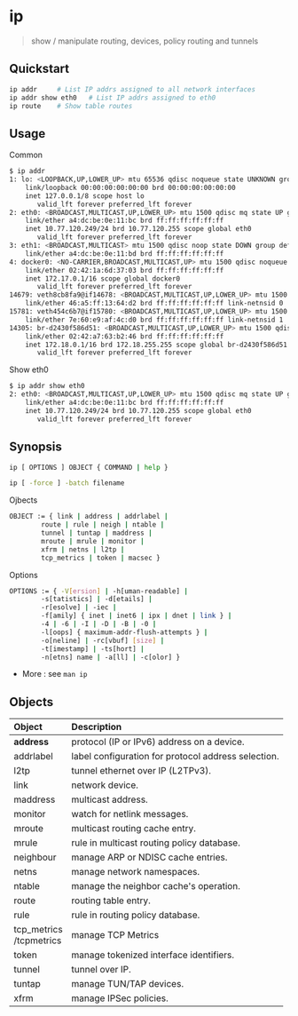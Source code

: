 # ip

> show / manipulate routing, devices, policy routing and tunnels

## Quickstart

```bash
ip addr     # List IP addrs assigned to all network interfaces
ip addr show eth0   # List IP addrs assigned to eth0
ip route    # Show table routes
```

## Usage

Common

```bash
$ ip addr
1: lo: <LOOPBACK,UP,LOWER_UP> mtu 65536 qdisc noqueue state UNKNOWN group default qlen 1000
    link/loopback 00:00:00:00:00:00 brd 00:00:00:00:00:00
    inet 127.0.0.1/8 scope host lo
       valid_lft forever preferred_lft forever
2: eth0: <BROADCAST,MULTICAST,UP,LOWER_UP> mtu 1500 qdisc mq state UP group default qlen 1000
    link/ether a4:dc:be:0e:11:bc brd ff:ff:ff:ff:ff:ff
    inet 10.77.120.249/24 brd 10.77.120.255 scope global eth0
       valid_lft forever preferred_lft forever
3: eth1: <BROADCAST,MULTICAST> mtu 1500 qdisc noop state DOWN group default qlen 1000
    link/ether a4:dc:be:0e:11:bd brd ff:ff:ff:ff:ff:ff
4: docker0: <NO-CARRIER,BROADCAST,MULTICAST,UP> mtu 1500 qdisc noqueue state DOWN group default
    link/ether 02:42:1a:6d:37:03 brd ff:ff:ff:ff:ff:ff
    inet 172.17.0.1/16 scope global docker0
       valid_lft forever preferred_lft forever
14679: veth8cb8fa9@if14678: <BROADCAST,MULTICAST,UP,LOWER_UP> mtu 1500 qdisc noqueue master br-d2430f586d51 state UP group default
    link/ether 46:a5:ff:13:64:d2 brd ff:ff:ff:ff:ff:ff link-netnsid 0
15781: veth454c6b7@if15780: <BROADCAST,MULTICAST,UP,LOWER_UP> mtu 1500 qdisc noqueue master br-d2430f586d51 state UP group default
    link/ether 7e:60:e9:af:4c:d0 brd ff:ff:ff:ff:ff:ff link-netnsid 1
14305: br-d2430f586d51: <BROADCAST,MULTICAST,UP,LOWER_UP> mtu 1500 qdisc noqueue state UP group default
    link/ether 02:42:a7:63:b2:46 brd ff:ff:ff:ff:ff:ff
    inet 172.18.0.1/16 brd 172.18.255.255 scope global br-d2430f586d51
       valid_lft forever preferred_lft forever
```

Show eth0

```bash
$ ip addr show eth0
2: eth0: <BROADCAST,MULTICAST,UP,LOWER_UP> mtu 1500 qdisc mq state UP group default qlen 1000
    link/ether a4:dc:be:0e:11:bc brd ff:ff:ff:ff:ff:ff
    inet 10.77.120.249/24 brd 10.77.120.255 scope global eth0
       valid_lft forever preferred_lft forever
```

## Synopsis

```bash
ip [ OPTIONS ] OBJECT { COMMAND | help }
```

```bash
ip [ -force ] -batch filename
```

Ojbects

```bash
OBJECT := { link | address | addrlabel |
        route | rule | neigh | ntable |
        tunnel | tuntap | maddress |
        mroute | mrule | monitor |
        xfrm | netns | l2tp |
        tcp_metrics | token | macsec }
```

Options

```bash
OPTIONS := { -V[ersion] | -h[uman-readable] |
        -s[tatistics] | -d[etails] |
        -r[esolve] | -iec |
        -f[amily] { inet | inet6 | ipx | dnet | link } |
        -4 | -6 | -I | -D | -B | -0 |
        -l[oops] { maximum-addr-flush-attempts } |
        -o[neline] | -rc[vbuf] [size] |
        -t[imestamp] | -ts[hort] |
        -n[etns] name | -a[ll] | -c[olor] }
```

- More : see `man ip`

## Objects

|Object|Description|
|:-|:-|
|**address**|protocol (IP or IPv6) address on a device.|
|addrlabel|label configuration for protocol address selection.|
|l2tp|tunnel ethernet over IP (L2TPv3).|
|link|network device.|
|maddress|multicast address.|
|monitor|watch for netlink messages.|
|mroute|multicast routing cache entry.|
|mrule|rule in multicast routing policy database.|
|neighbour|manage ARP or NDISC cache entries.|
|netns|manage network namespaces.|
|ntable|manage the neighbor cache's operation.|
|route|routing table entry.|
|rule|rule in routing policy database.|
|tcp_metrics<br/>/tcpmetrics|manage TCP Metrics|
|token|manage tokenized interface identifiers.|
|tunnel|tunnel over IP.|
|tuntap|manage TUN/TAP devices.|
|xfrm|manage IPSec policies.|
